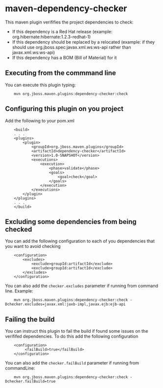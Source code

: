maven-dependency-checker
========================

This maven plugin verififies the project dependencies to check:

- If this dependency is a Red Hat release (example: org.hibernate:hibernate:1.2.3-redhat-1)
- If this dependency should be replaced by a relocated (example: if they should use org.jboss.spec:javax.xml.ws:ws-api rather than javax.xml.ws:ws-api)
- If this dependency has a BOM (Bill of Material) for it

Executing from the commmand line
---
You can execute this plugin typing:

        mvn org.jboss.maven.plugins:dependency-checker:check
        

Configuring this plugin on you project 
---

Add the following to your pom.xml


        <build>
        . . .
        <plugins>
            <plugin>
                <groupId>org.jboss.maven.plugins</groupId>
                <artifactId>dependency-checker</artifactId>
                <version>1.0-SNAPSHOT</version>
                <executions>
                    <execution>
                        <phase>validate</phase>
                        <goals>
                            <goal>check</goal>
                        </goals>
                    </execution>
                </executions>
            </plugin>
        </plugins>
        . . .
        </build>


Excluding some dependencies from being checked
---

You can add the following configuration to each of you dependencies that you want to avoid checking

        <configuration>
            <excludes>
                <exclude>groupId:artifactId</exclude>
                <exclude>groupId:artifactId</exclude>
            </excludes>
        </configuration>

You can also add the `checker.excludes` parameter if running from command line. Example:

        mvn org.jboss.maven.plugins:dependency-checker:check -Dchecker.excludes=javax.xml:jaxb-impl,javax.ejb:ejb-api


Failing the build
---

You can instruct this plugin to fail the build if found some issues on the verififed dependencies. To do this add the following configuration

        <configuration>
             <failBuild>true</failBuild>
        </configuration>

You can also add the `checker.failBuild` parameter if running from commandLine:

        mvn org.jboss.maven.plugins:dependency-checker:check -Dchecker.failBuild=true

